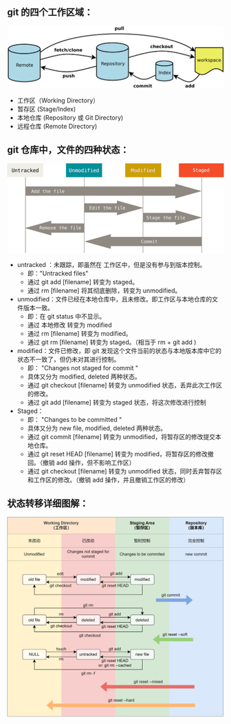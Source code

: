 

## git 的四个工作区域：

![Alt text](image-1.png)

- 工作区（Working Directory）
- 暂存区 (Stage/Index)
- 本地仓库 (Repository 或 Git Directory)
- 远程仓库 (Remote Directory)







## git 仓库中，文件的四种状态：

![Alt text](image.png)

- untracked ：未跟踪，即虽然在 工作区中，但是没有参与到版本控制。
    - 即："Untracked files"
    - 通过 git add [filename] 转变为 staged。
    - 通过 rm [filename] 将其彻底删除，转变为 unmodified。
- unmodified：文件已经在本地仓库中，且未修改。即工作区与本地仓库的文件版本一致。
    - 即：在 git status 中不显示。
    - 通过 本地修改 转变为 modified
    - 通过 rm  [filename] 转变为 modified。
    - 通过 git rm  [filename] 转变为 staged。（相当于 rm + git add )
- modified：文件已修改，即 git 发现这个文件当前的状态与本地版本库中它的状态不一致了，但仍未对其进行控制。
    - 即： "Changes not staged for commit " 
    - 具体又分为 modified,  deleted 两种状态。
    - 通过 git checkout  [filename] 转变为 unmodified 状态，丢弃此次工作区的修改。
    - 通过 git add  [filename] 转变为 staged 状态，将这次修改进行控制
- Staged：
    - 即： "Changes to be committed " 
    - 具体又分为 new file, modified,  deleted 两种状态。
    - 通过 git commit  [filename] 转变为 unmodified，将暂存区的修改提交本地仓库。
    - 通过 git reset HEAD  [filename] 转变为 modified，将暂存区的修改撤回。（撤销 add 操作，但不影响工作区）
    - 通过 git checkout  [filename] 转变为 unmodified 状态，同时丢弃暂存区和工作区的修改。（撤销 add 操作，并且撤销工作区的修改）





## 状态转移详细图解：

![Alt text](git-commands.drawio.svg)